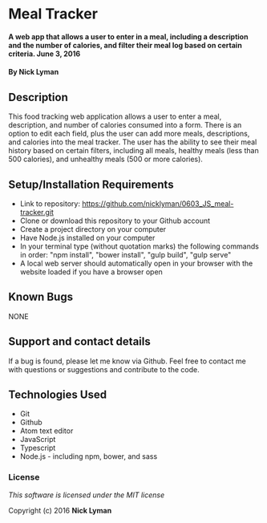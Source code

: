 # **Meal Tracker**

#### A web app that allows a user to enter in a meal, including a description and the number of calories, and filter their meal log based on certain criteria. June 3, 2016

#### By **Nick Lyman**

## Description

This food tracking web application allows a user to enter a meal, description, and number of calories consumed into a form. There is an option to edit each field, plus the user can add more meals, descriptions, and calories into the meal tracker. The user has the ability to see their meal history based on certain filters, including all meals, healthy meals (less than 500 calories), and unhealthy meals (500 or more calories).

## Setup/Installation Requirements

* Link to repository: https://github.com/nicklyman/0603_JS_meal-tracker.git
* Clone or download this repository to your Github account
* Create a project directory on your computer
* Have Node.js installed on your computer
* In your terminal type (without quotation marks) the following commands in order: "npm install", "bower install", "gulp build", "gulp serve"
* A local web server should automatically open in your browser with the website loaded if you have a browser open

## Known Bugs

NONE

## Support and contact details

If a bug is found, please let me know via Github. Feel free to contact me with questions or suggestions and contribute to the code.

## Technologies Used

* Git
* Github
* Atom text editor
* JavaScript
* Typescript
* Node.js - including npm, bower, and sass

### License

*This software is licensed under the MIT license*

Copyright (c) 2016 **Nick Lyman**
